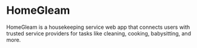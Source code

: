 # HomeGleam
HomeGleam is a housekeeping service web app that connects users with trusted service providers for tasks like cleaning, cooking, babysitting, and more.
